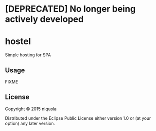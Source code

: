# [DEPRECATED] No longer being actively developed

# hostel

Simple hosting for SPA

## Usage

FIXME

## License

Copyright © 2015 niquola

Distributed under the Eclipse Public License either version 1.0 or (at
your option) any later version.
